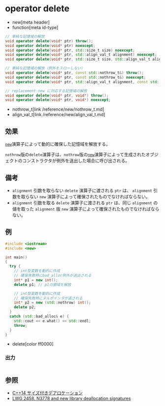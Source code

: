 # operator delete
* new[meta header]
* function[meta id-type]

```cpp
// 単純な記憶域の解放
void operator delete(void* ptr) throw();                                                // (1) C++03 まで
void operator delete(void* ptr) noexcept;                                               // (1) C++11 から
void operator delete(void* ptr, std::size_t size) noexcept;                             // (2) C++14 から
void operator delete(void* ptr, std::align_val_t alignment) noexcept;                   // (4) C++17 から
void operator delete(void* ptr, std::size_t size, std::align_val_t alignment) noexcept; // (4) C++17 から

// 単純な記憶域の解放（例外をスローしない）
void operator delete(void* ptr, const std::nothrow_t&) throw();                              // (3) C++03 まで
void operator delete(void* ptr, const std::nothrow_t&) noexcept;                             // (3) C++11 から
void operator delete(void* ptr, std::align_val_t alignment, const std::nothrow_t&) noexcept; // (4) C++17 から

// replacement-new に対応する記憶域の解放
void operator delete(void* ptr, void*) throw();                                     // (5) C++03 まで
void operator delete(void* ptr, void*) noexcept;                                    // (5) C++11 から
```
* nothrow_t[link /reference/new/nothrow_t.md]
* align_val_t[link /reference/new/align_val_t.md]

## 効果
[`new`](op_new.md)演算子によって動的に確保した記憶域を解放する。

`nothrow`版の`delete`演算子は、`nothrow`版の[`new`](op_new.md)演算子によって生成されたオブジェクトのコンストラクタが例外を送出した場合に呼び出される。

## 備考

- `alignment` 引数を取らない `delete` 演算子に渡される `ptr` は、 `alignment` 引数を取らない `new` 演算子によって確保されたものでなければならない。
- `alignment` 引数を取る `delete` 演算子に渡される `ptr` は、同じ `alignment` の値を取った `alignment` 版 `new` 演算子によって確保されたものでなければならない。

## 例
```cpp example
#include <iostream>
#include <new>

int main()
{
  try {
    // int型変数を動的に作成
    // 確保失敗時にbad_alloc例外が送出される
    int* p1 = new int();
    delete p1; // p1の領域を解放

    // int型変数を動的に作成
    // 確保失敗時にヌルポインタが返される
    int* p2 = new (std::nothrow) int();
    delete p2;
  }
  catch (std::bad_alloc& e) {
    std::cout << e.what() << std::endl;
    throw;
  }
}
```
* delete[color ff0000]

### 出力
```
```


## 参照
- [C++14 サイズ付きデアロケーション](/lang/cpp14/sized_deallocation.md)
- [LWG 2458. N3778 and new library deallocation signatures](https://wg21.cmeerw.net/lwg/issue2458)
